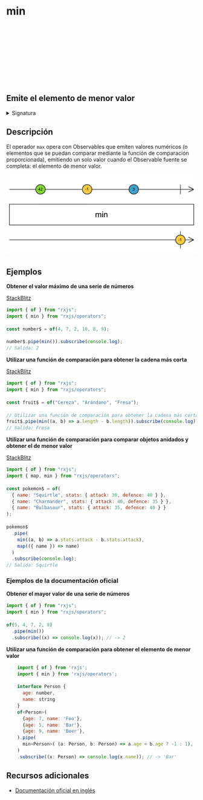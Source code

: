 <div class="page-heading">

# min

<a target="_blank" href="https://github.com/ReactiveX/rxjs/blob/master/src/internal/operators/min.ts">
<svg>
  <use xlink:href="/assets/icons/github.svg#github"></use>
</svg>
</a>
</div>

<h2 class="subtitle"> Emite el elemento de menor valor
</h2>

<details>
<summary>Signatura</summary>

### Firma

`min<T>(comparer?: (x: T, y: T) => number): MonoTypeOperatorFunction<T>`

### Parámetros

<table>
<tr><td>comparer</td><td>Opcional. El valor por defecto es <code>undefined</code>.
Función de comparación opcional, para comparar el valor de dos elementos.
</td></tr>
</table>

### Retorna

`MonoTypeOperatorFunction<T>`: Un Observable que emite el elemento de menor valor.

</details>

## Descripción

El operador `max` opera con Observables que emiten valores numéricos (o elementos que se puedan comparar mediante la función de comparación proporcionada), emitiendo un solo valor cuando el Observable fuente se completa: el elemento de menor valor.

<img src="assets/images/marble-diagrams/mathematical-aggregate/min.png" alt="Diagrama de canicas del operador min">

## Ejemplos

**Obtener el valor máximo de una serie de números**

<a target="_blank" href="https://stackblitz.com/edit/rxjs-min-1?file=index.ts">StackBlitz</a>

```javascript
import { of } from "rxjs";
import { min } from "rxjs/operators";

const number$ = of(4, 7, 2, 10, 8, 9);

number$.pipe(min()).subscribe(console.log);
// Salida: 2
```

**Utilizar una función de comparación para obtener la cadena más corta**

<a target="_blank" href="https://stackblitz.com/edit/rxjs-min-2?file=index.ts">StackBlitz</a>

```javascript
import { of } from "rxjs";
import { min } from "rxjs/operators";

const fruit$ = of("Cereza", "Arándano", "Fresa");

// Utilizar una función de comparación para obtener la cadena más corta
fruit$.pipe(min((a, b) => a.length - b.length)).subscribe(console.log);
// Salida: Fresa
```

**Utilizar una función de comparación para comparar objetos anidados y obtener el de menor valor**

<a target="_blank" href="https://stackblitz.com/edit/rxjs-min-3?file=index.ts">StackBlitz</a>

```javascript
import { of } from "rxjs";
import { map, min } from "rxjs/operators";

const pokemon$ = of(
  { name: "Squirtle", stats: { attack: 30, defence: 40 } },
  { name: "Charmander", stats: { attack: 40, defence: 35 } },
  { name: "Bulbasaur", stats: { attack: 35, defence: 40 } }
);

pokemon$
  .pipe(
    min((a, b) => a.stats.attack - b.stats.attack),
    map(({ name }) => name)
  )
  .subscribe(console.log);
// Salida: Squirtle
```

### Ejemplos de la documentación oficial

**Obtener el mayor valor de una serie de números**

```javascript
import { of } from "rxjs";
import { min } from "rxjs/operators";

of(5, 4, 7, 2, 8)
  .pipe(min())
  .subscribe((x) => console.log(x)); // -> 2
```

**Utilizar una función de comparación para obtener el elemento de menor valor**

```javascript
    import { of } from 'rxjs';
    import { min } from 'rxjs/operators';

    interface Person {
      age: number,
      name: string
    }
    of<Person>(
      {age: 7, name: 'Foo'},
      {age: 5, name: 'Bar'},
      {age: 9, name: 'Beer'},
    ).pipe(
      min<Person>( (a: Person, b: Person) => a.age < b.age ? -1 : 1),
    )
    .subscribe((x: Person) => console.log(x.name)); // -> 'Bar'
```

## Recursos adicionales

- [Documentación oficial en inglés](https://rxjs-dev.firebaseapp.com/api/operators/min)
